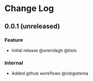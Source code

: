 # Change Log

## 0.0.1 (unreleased)

### Feature

- Initial release @sneridagh @tisto

### Internal

- Added github workflows @robgietema
